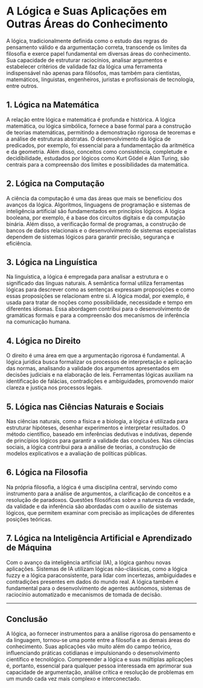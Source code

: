 # A Lógica e Suas Aplicações em Outras Áreas do Conhecimento

A lógica, tradicionalmente definida como o estudo das regras do pensamento válido e da argumentação correta, transcende os limites da filosofia e exerce papel fundamental em diversas áreas do conhecimento. Sua capacidade de estruturar raciocínios, analisar argumentos e estabelecer critérios de validade faz da lógica uma ferramenta indispensável não apenas para filósofos, mas também para cientistas, matemáticos, linguistas, engenheiros, juristas e profissionais de tecnologia, entre outros.

## 1. Lógica na Matemática

A relação entre lógica e matemática é profunda e histórica. A lógica matemática, ou lógica simbólica, fornece a base formal para a construção de teorias matemáticas, permitindo a demonstração rigorosa de teoremas e a análise de estruturas abstratas. O desenvolvimento da lógica de predicados, por exemplo, foi essencial para a fundamentação da aritmética e da geometria. Além disso, conceitos como consistência, completude e decidibilidade, estudados por lógicos como Kurt Gödel e Alan Turing, são centrais para a compreensão dos limites e possibilidades da matemática.

## 2. Lógica na Computação

A ciência da computação é uma das áreas que mais se beneficiou dos avanços da lógica. Algoritmos, linguagens de programação e sistemas de inteligência artificial são fundamentados em princípios lógicos. A lógica booleana, por exemplo, é a base dos circuitos digitais e da computação binária. Além disso, a verificação formal de programas, a construção de bancos de dados relacionais e o desenvolvimento de sistemas especialistas dependem de sistemas lógicos para garantir precisão, segurança e eficiência.

## 3. Lógica na Linguística

Na linguística, a lógica é empregada para analisar a estrutura e o significado das línguas naturais. A semântica formal utiliza ferramentas lógicas para descrever como as sentenças expressam proposições e como essas proposições se relacionam entre si. A lógica modal, por exemplo, é usada para tratar de noções como possibilidade, necessidade e tempo em diferentes idiomas. Essa abordagem contribui para o desenvolvimento de gramáticas formais e para a compreensão dos mecanismos de inferência na comunicação humana.

## 4. Lógica no Direito

O direito é uma área em que a argumentação rigorosa é fundamental. A lógica jurídica busca formalizar os processos de interpretação e aplicação das normas, analisando a validade dos argumentos apresentados em decisões judiciais e na elaboração de leis. Ferramentas lógicas auxiliam na identificação de falácias, contradições e ambiguidades, promovendo maior clareza e justiça nos processos legais.

## 5. Lógica nas Ciências Naturais e Sociais

Nas ciências naturais, como a física e a biologia, a lógica é utilizada para estruturar hipóteses, desenhar experimentos e interpretar resultados. O método científico, baseado em inferências dedutivas e indutivas, depende de princípios lógicos para garantir a validade das conclusões. Nas ciências sociais, a lógica contribui para a análise de teorias, a construção de modelos explicativos e a avaliação de políticas públicas.

## 6. Lógica na Filosofia

Na própria filosofia, a lógica é uma disciplina central, servindo como instrumento para a análise de argumentos, a clarificação de conceitos e a resolução de paradoxos. Questões filosóficas sobre a natureza da verdade, da validade e da inferência são abordadas com o auxílio de sistemas lógicos, que permitem examinar com precisão as implicações de diferentes posições teóricas.

## 7. Lógica na Inteligência Artificial e Aprendizado de Máquina

Com o avanço da inteligência artificial (IA), a lógica ganhou novas aplicações. Sistemas de IA utilizam lógicas não-clássicas, como a lógica fuzzy e a lógica paraconsistente, para lidar com incertezas, ambiguidades e contradições presentes em dados do mundo real. A lógica também é fundamental para o desenvolvimento de agentes autônomos, sistemas de raciocínio automatizado e mecanismos de tomada de decisão.

---

## Conclusão

A lógica, ao fornecer instrumentos para a análise rigorosa do pensamento e da linguagem, tornou-se uma ponte entre a filosofia e as demais áreas do conhecimento. Suas aplicações vão muito além do campo teórico, influenciando práticas cotidianas e impulsionando o desenvolvimento científico e tecnológico. Compreender a lógica e suas múltiplas aplicações é, portanto, essencial para qualquer pessoa interessada em aprimorar sua capacidade de argumentação, análise crítica e resolução de problemas em um mundo cada vez mais complexo e interconectado.